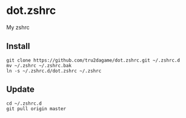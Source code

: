 # dot.zshrc
My zshrc

## Install

```shell
git clone https://github.com/tru2dagame/dot.zshrc.git ~/.zshrc.d
mv ~/.zshrc ~/.zshrc.bak
ln -s ~/.zshrc.d/dot.zshrc ~/.zshrc
```

## Update
```
cd ~/.zshrc.d
git pull origin master
```
